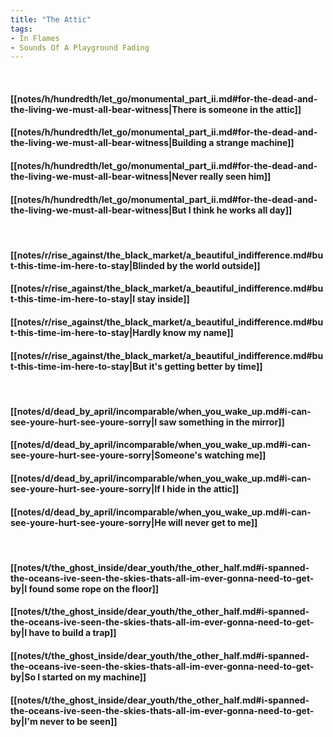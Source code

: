```yaml
---
title: "The Attic"
tags:
- In Flames
- Sounds Of A Playground Fading
---
```

&nbsp;
#### [[notes/h/hundredth/let_go/monumental_part_ii.md#for-the-dead-and-the-living-we-must-all-bear-witness|There is someone in the attic]]
#### [[notes/h/hundredth/let_go/monumental_part_ii.md#for-the-dead-and-the-living-we-must-all-bear-witness|Building a strange machine]]
#### [[notes/h/hundredth/let_go/monumental_part_ii.md#for-the-dead-and-the-living-we-must-all-bear-witness|Never really seen him]]
#### [[notes/h/hundredth/let_go/monumental_part_ii.md#for-the-dead-and-the-living-we-must-all-bear-witness|But I think he works all day]]
&nbsp;
#### [[notes/r/rise_against/the_black_market/a_beautiful_indifference.md#but-this-time-im-here-to-stay|Blinded by the world outside]]
#### [[notes/r/rise_against/the_black_market/a_beautiful_indifference.md#but-this-time-im-here-to-stay|I stay inside]]
#### [[notes/r/rise_against/the_black_market/a_beautiful_indifference.md#but-this-time-im-here-to-stay|Hardly know my name]]
#### [[notes/r/rise_against/the_black_market/a_beautiful_indifference.md#but-this-time-im-here-to-stay|But it's getting better by time]]
&nbsp;
#### [[notes/d/dead_by_april/incomparable/when_you_wake_up.md#i-can-see-youre-hurt-see-youre-sorry|I saw something in the mirror]]
#### [[notes/d/dead_by_april/incomparable/when_you_wake_up.md#i-can-see-youre-hurt-see-youre-sorry|Someone's watching me]]
#### [[notes/d/dead_by_april/incomparable/when_you_wake_up.md#i-can-see-youre-hurt-see-youre-sorry|If I hide in the attic]]
#### [[notes/d/dead_by_april/incomparable/when_you_wake_up.md#i-can-see-youre-hurt-see-youre-sorry|He will never get to me]]
&nbsp;
#### [[notes/t/the_ghost_inside/dear_youth/the_other_half.md#i-spanned-the-oceans-ive-seen-the-skies-thats-all-im-ever-gonna-need-to-get-by|I found some rope on the floor]]
#### [[notes/t/the_ghost_inside/dear_youth/the_other_half.md#i-spanned-the-oceans-ive-seen-the-skies-thats-all-im-ever-gonna-need-to-get-by|I have to build a trap]]
#### [[notes/t/the_ghost_inside/dear_youth/the_other_half.md#i-spanned-the-oceans-ive-seen-the-skies-thats-all-im-ever-gonna-need-to-get-by|So I started on my machine]]
#### [[notes/t/the_ghost_inside/dear_youth/the_other_half.md#i-spanned-the-oceans-ive-seen-the-skies-thats-all-im-ever-gonna-need-to-get-by|I'm never to be seen]]
